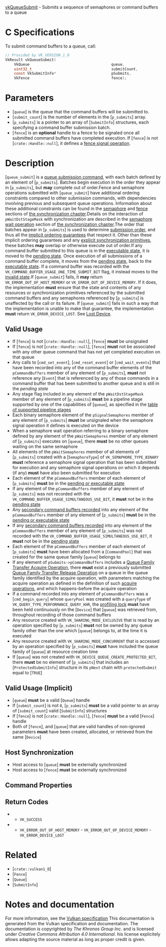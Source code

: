 [vkQueueSubmit](https://www.khronos.org/registry/vulkan/specs/1.3-extensions/man/html/vkQueueSubmit.html) - Submits a sequence of semaphores or command buffers to a queue

# C Specifications
To submit command buffers to a queue, call:
```c
// Provided by VK_VERSION_1_0
VkResult vkQueueSubmit(
    VkQueue                                     queue,
    uint32_t                                    submitCount,
    const VkSubmitInfo*                         pSubmits,
    VkFence                                     fence);
```

# Parameters
- [`queue`] is the queue that the command buffers will be submitted to.
- [`submit_count`] is the number of elements in the [`p_submits`] array.
- [`p_submits`] is a pointer to an array of [`SubmitInfo`] structures, each specifying a command buffer submission batch.
- [`fence`] is an  **optional**  handle to a fence to be signaled once all submitted command buffers have completed execution. If [`fence`] is not [`crate::Handle::null`], it defines a [fence signal operation](https://www.khronos.org/registry/vulkan/specs/1.3-extensions/html/vkspec.html#synchronization-fences-signaling).

# Description
[`queue_submit`] is a [queue submission
command](https://www.khronos.org/registry/vulkan/specs/1.3-extensions/html/vkspec.html#devsandqueues-submission), with each batch defined by an element of [`p_submits`].
Batches begin execution in the order they appear in [`p_submits`], but  **may** 
complete out of order.Fence and semaphore operations submitted with [`queue_submit`] have
additional ordering constraints compared to other submission commands, with
dependencies involving previous and subsequent queue operations.
Information about these additional constraints can be found in the
[semaphore](https://www.khronos.org/registry/vulkan/specs/1.3-extensions/html/vkspec.html#synchronization-semaphores) and [fence](https://www.khronos.org/registry/vulkan/specs/1.3-extensions/html/vkspec.html#synchronization-fences) sections of [the synchronization chapter](https://www.khronos.org/registry/vulkan/specs/1.3-extensions/html/vkspec.html#synchronization).Details on the interaction of `pWaitDstStageMask` with synchronization
are described in the [semaphore wait
operation](https://www.khronos.org/registry/vulkan/specs/1.3-extensions/html/vkspec.html#synchronization-semaphores-waiting) section of [the synchronization chapter](https://www.khronos.org/registry/vulkan/specs/1.3-extensions/html/vkspec.html#synchronization).The order that batches appear in [`p_submits`] is used to determine
[submission order](https://www.khronos.org/registry/vulkan/specs/1.3-extensions/html/vkspec.html#synchronization-submission-order), and thus all the
[implicit ordering guarantees](https://www.khronos.org/registry/vulkan/specs/1.3-extensions/html/vkspec.html#synchronization-implicit) that respect it.
Other than these implicit ordering guarantees and any [explicit synchronization primitives](https://www.khronos.org/registry/vulkan/specs/1.3-extensions/html/vkspec.html#synchronization), these batches  **may**  overlap or
otherwise execute out of order.If any command buffer submitted to this queue is in the
[executable state](https://www.khronos.org/registry/vulkan/specs/1.3-extensions/html/vkspec.html#commandbuffers-lifecycle), it is moved to the
[pending state](https://www.khronos.org/registry/vulkan/specs/1.3-extensions/html/vkspec.html#commandbuffers-lifecycle).
Once execution of all submissions of a command buffer complete, it moves
from the [pending state](https://www.khronos.org/registry/vulkan/specs/1.3-extensions/html/vkspec.html#commandbuffers-lifecycle), back to the
[executable state](https://www.khronos.org/registry/vulkan/specs/1.3-extensions/html/vkspec.html#commandbuffers-lifecycle).
If a command buffer was recorded with the
`VK_COMMAND_BUFFER_USAGE_ONE_TIME_SUBMIT_BIT` flag, it instead moves to
the [invalid state](https://www.khronos.org/registry/vulkan/specs/1.3-extensions/html/vkspec.html#commandbuffers-lifecycle).If [`queue_submit`] fails, it  **may**  return
`VK_ERROR_OUT_OF_HOST_MEMORY` or `VK_ERROR_OUT_OF_DEVICE_MEMORY`.
If it does, the implementation  **must**  ensure that the state and contents of
any resources or synchronization primitives referenced by the submitted
command buffers and any semaphores referenced by [`p_submits`] is
unaffected by the call or its failure.
If [`queue_submit`] fails in such a way that the implementation is unable
to make that guarantee, the implementation  **must**  return
`VK_ERROR_DEVICE_LOST`.
See [Lost Device](https://www.khronos.org/registry/vulkan/specs/1.3-extensions/html/vkspec.html#devsandqueues-lost-device).
## Valid Usage
-    If [`fence`] is not [`crate::Handle::null`], [`fence`] **must**  be unsignaled
-    If [`fence`] is not [`crate::Handle::null`], [`fence`] **must**  not be associated with any other queue command that has not yet completed execution on that queue
-    Any calls to [`cmd_set_event`], [`cmd_reset_event`] or [`cmd_wait_events`] that have been recorded into any of the command buffer elements of the `pCommandBuffers` member of any element of [`p_submits`],  **must**  not reference any [`Event`] that is referenced by any of those commands in a command buffer that has been submitted to another queue and is still in the *pending state*
-    Any stage flag included in any element of the `pWaitDstStageMask` member of any element of [`p_submits`] **must**  be a pipeline stage supported by one of the capabilities of [`queue`], as specified in the [table of supported pipeline stages](https://www.khronos.org/registry/vulkan/specs/1.3-extensions/html/vkspec.html#synchronization-pipeline-stages-supported)
-    Each binary semaphore element of the `pSignalSemaphores` member of any element of [`p_submits`] **must**  be unsignaled when the semaphore signal operation it defines is executed on the device
-    When a semaphore wait operation referring to a binary semaphore defined by any element of the `pWaitSemaphores` member of any element of [`p_submits`] executes on [`queue`], there  **must**  be no other queues waiting on the same semaphore
-    All elements of the `pWaitSemaphores` member of all elements of [`p_submits`] created with a [`SemaphoreType`] of `VK_SEMAPHORE_TYPE_BINARY` **must**  reference a semaphore signal operation that has been submitted for execution and any semaphore signal operations on which it depends (if any)  **must**  have also been submitted for execution
-    Each element of the `pCommandBuffers` member of each element of [`p_submits`] **must**  be in the [pending or executable state](https://www.khronos.org/registry/vulkan/specs/1.3-extensions/html/vkspec.html#commandbuffers-lifecycle)
-    If any element of the `pCommandBuffers` member of any element of [`p_submits`] was not recorded with the `VK_COMMAND_BUFFER_USAGE_SIMULTANEOUS_USE_BIT`, it  **must**  not be in the [pending state](https://www.khronos.org/registry/vulkan/specs/1.3-extensions/html/vkspec.html#commandbuffers-lifecycle)
-    Any [secondary command buffers recorded](https://www.khronos.org/registry/vulkan/specs/1.3-extensions/html/vkspec.html#commandbuffers-secondary) into any element of the `pCommandBuffers` member of any element of [`p_submits`] **must**  be in the [pending or executable state](https://www.khronos.org/registry/vulkan/specs/1.3-extensions/html/vkspec.html#commandbuffers-lifecycle)
-    If any [secondary command buffers recorded](https://www.khronos.org/registry/vulkan/specs/1.3-extensions/html/vkspec.html#commandbuffers-secondary) into any element of the `pCommandBuffers` member of any element of [`p_submits`] was not recorded with the `VK_COMMAND_BUFFER_USAGE_SIMULTANEOUS_USE_BIT`, it  **must**  not be in the [pending state](https://www.khronos.org/registry/vulkan/specs/1.3-extensions/html/vkspec.html#commandbuffers-lifecycle)
-    Each element of the `pCommandBuffers` member of each element of [`p_submits`] **must**  have been allocated from a [`CommandPool`] that was created for the same queue family [`queue`] belongs to
-    If any element of `pSubmits->pCommandBuffers` includes a [Queue Family Transfer Acquire Operation](https://www.khronos.org/registry/vulkan/specs/1.3-extensions/html/vkspec.html#synchronization-queue-transfers-acquire), there  **must**  exist a previously submitted [Queue Family Transfer Release Operation](https://www.khronos.org/registry/vulkan/specs/1.3-extensions/html/vkspec.html#synchronization-queue-transfers-release) on a queue in the queue family identified by the acquire operation, with parameters matching the acquire operation as defined in the definition of such [acquire operations](https://www.khronos.org/registry/vulkan/specs/1.3-extensions/html/vkspec.html#synchronization-queue-transfers-acquire), and which happens-before the acquire operation
-    If a command recorded into any element of `pCommandBuffers` was a [`cmd_begin_query`] whose `queryPool` was created with a `queryType` of `VK_QUERY_TYPE_PERFORMANCE_QUERY_KHR`, the [profiling lock](https://www.khronos.org/registry/vulkan/specs/1.3-extensions/html/vkspec.html#profiling-lock) **must**  have been held continuously on the [`Device`] that [`queue`] was retrieved from, throughout recording of those command buffers
-    Any resource created with `VK_SHARING_MODE_EXCLUSIVE` that is read by an operation specified by [`p_submits`] **must**  not be owned by any queue family other than the one which [`queue`] belongs to, at the time it is executed
-    Any resource created with `VK_SHARING_MODE_CONCURRENT` that is accessed by an operation specified by [`p_submits`] **must**  have included the queue family of [`queue`] at resource creation time
-    If [`queue`] was not created with `VK_DEVICE_QUEUE_CREATE_PROTECTED_BIT`, there  **must**  be no element of [`p_submits`] that includes an [`ProtectedSubmitInfo`] structure in its `pNext` chain with `protectedSubmit` equal to [`TRUE`]

## Valid Usage (Implicit)
-  [`queue`] **must**  be a valid [`Queue`] handle
-    If [`submit_count`] is not `0`, [`p_submits`] **must**  be a valid pointer to an array of [`submit_count`] valid [`SubmitInfo`] structures
-    If [`fence`] is not [`crate::Handle::null`], [`fence`] **must**  be a valid [`Fence`] handle
-    Both of [`fence`], and [`queue`] that are valid handles of non-ignored parameters  **must**  have been created, allocated, or retrieved from the same [`Device`]

## Host Synchronization
- Host access to [`queue`] **must**  be externally synchronized
- Host access to [`fence`] **must**  be externally synchronized

## Command Properties
## Return Codes
*   - `VK_SUCCESS` 
*   - `VK_ERROR_OUT_OF_HOST_MEMORY`  - `VK_ERROR_OUT_OF_DEVICE_MEMORY`  - `VK_ERROR_DEVICE_LOST`

# Related
- [`crate::vulkan1_0`]
- [`Fence`]
- [`Queue`]
- [`SubmitInfo`]

# Notes and documentation
For more information, see the [Vulkan specification](https://www.khronos.org/registry/vulkan/specs/1.3-extensions/html/vkspec.html)
This documentation is generated from the Vulkan specification and documentation.
The documentation is copyrighted by *The Khronos Group Inc.* and is licensed under *Creative Commons Attribution 4.0 International*.
his license explicitely allows adapting the source material as long as proper credit is given.
        